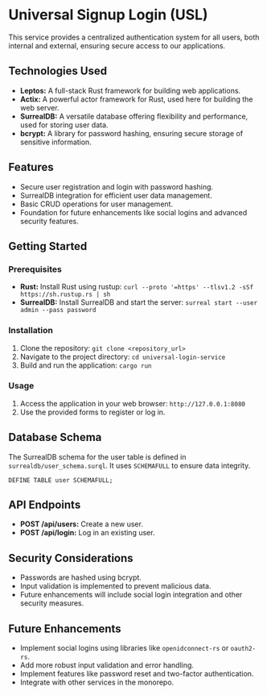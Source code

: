 # Universal Signup Login (USL)

This service provides a centralized authentication system for all users, both internal and external, ensuring secure access to our applications.

## Technologies Used

* **Leptos:** A full-stack Rust framework for building web applications.
* **Actix:** A powerful actor framework for Rust, used here for building the web server.
* **SurrealDB:** A versatile database offering flexibility and performance, used for storing user data.
* **bcrypt:** A library for password hashing, ensuring secure storage of sensitive information.

## Features

* Secure user registration and login with password hashing.
* SurrealDB integration for efficient user data management.
* Basic CRUD operations for user management.
* Foundation for future enhancements like social logins and advanced security features.

## Getting Started

### Prerequisites

* **Rust:** Install Rust using rustup: `curl --proto '=https' --tlsv1.2 -sSf https://sh.rustup.rs | sh`
* **SurrealDB:**  Install SurrealDB and start the server: `surreal start --user admin --pass password`

### Installation

1. Clone the repository: `git clone <repository_url>`
2. Navigate to the project directory: `cd universal-login-service`
3. Build and run the application: `cargo run`

### Usage

1. Access the application in your web browser: `http://127.0.0.1:8080`
2. Use the provided forms to register or log in.

## Database Schema

The SurrealDB schema for the user table is defined in `surrealdb/user_schema.surql`.  It uses `SCHEMAFULL` to ensure data integrity.

```surql
DEFINE TABLE user SCHEMAFULL;
```

## API Endpoints

* **POST /api/users:** Create a new user.
* **POST /api/login:** Log in an existing user.

## Security Considerations

* Passwords are hashed using bcrypt.
* Input validation is implemented to prevent malicious data.
* Future enhancements will include social login integration and other security measures.

## Future Enhancements

* Implement social logins using libraries like `openidconnect-rs` or `oauth2-rs`.
* Add more robust input validation and error handling.
* Implement features like password reset and two-factor authentication.
* Integrate with other services in the monorepo.

